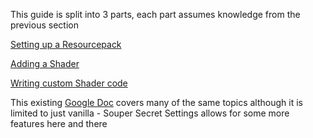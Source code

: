 This guide is split into 3 parts, each part assumes knowledge from the previous section

[Setting up a Resourcepack](PackSetup.md)

[Adding a Shader](AddingShaders.md)

[Writing custom Shader code](WritingShaderCode.md)

This existing [Google Doc](https://docs.google.com/document/d/15TOAOVLgSNEoHGzpNlkez5cryH3hFF3awXL5Py81EMk/edit#heading=h.ulk02mtiolc9) covers many of the same topics although it is limited to just vanilla - Souper Secret Settings allows for some more features here and there